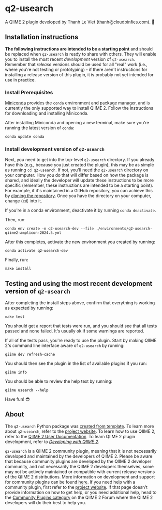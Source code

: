 # q2-usearch

A [QIIME 2](https://qiime2.org) plugin [developed](https://develop.qiime2.org) by Thanh Le Viet (thanh@cloudbinfies.com). 🔌

## Installation instructions

**The following instructions are intended to be a starting point** and should be replaced when `q2-usearch` is ready to share with others.
They will enable you to install the most recent *development* version of `q2-usearch`.
Remember that *release* versions should be used for all "real" work (i.e., where you're not testing or prototyping) - if there aren't instructions for installing a release version of this plugin, it is probably not yet intended for use in practice.

### Install Prerequisites

[Miniconda](https://conda.io/miniconda.html) provides the `conda` environment and package manager, and is currently the only supported way to install QIIME 2.
Follow the instructions for downloading and installing Miniconda.

After installing Miniconda and opening a new terminal, make sure you're running the latest version of `conda`:

```bash
conda update conda
```

###  Install development version of `q2-usearch`

Next, you need to get into the top-level `q2-usearch` directory.
If you already have this (e.g., because you just created the plugin), this may be as simple as running `cd q2-usearch`.
If not, you'll need the `q2-usearch` directory on your computer.
How you do that will differ based on how the package is shared, and ideally the developer will update these instructions to be more specific (remember, these instructions are intended to be a starting point).
For example, if it's maintained in a GitHub repository, you can achieve this by [cloning the repository](https://docs.github.com/en/repositories/creating-and-managing-repositories/cloning-a-repository).
Once you have the directory on your computer, change (`cd`) into it.

If you're in a conda environment, deactivate it by running `conda deactivate`.


Then, run:

```shell
conda env create -n q2-usearch-dev --file ./environments/q2-usearch-qiime2-amplicon-2024.5.yml
```

After this completes, activate the new environment you created by running:

```shell
conda activate q2-usearch-dev
```

Finally, run:

```shell
make install
```

## Testing and using the most recent development version of `q2-usearch`

After completing the install steps above, confirm that everything is working as expected by running:

```shell
make test
```

You should get a report that tests were run, and you should see that all tests passed and none failed.
It's usually ok if some warnings are reported.

If all of the tests pass, you're ready to use the plugin.
Start by making QIIME 2's command line interface aware of `q2-usearch` by running:

```shell
qiime dev refresh-cache
```

You should then see the plugin in the list of available plugins if you run:

```shell
qiime info
```

You should be able to review the help text by running:

```shell
qiime usearch --help
```

Have fun! 😎

## About

The `q2-usearch` Python package was [created from template](https://develop.qiime2.org/en/latest/plugins/tutorials/create-from-template.html).
To learn more about `q2-usearch`, refer to the [project website](https://github.com/quadram-institute-bioscience/q2-usearch).
To learn how to use QIIME 2, refer to the [QIIME 2 User Documentation](https://docs.qiime2.org).
To learn QIIME 2 plugin development, refer to [*Developing with QIIME 2*](https://develop.qiime2.org).

`q2-usearch` is a QIIME 2 community plugin, meaning that it is not necessarily developed and maintained by the developers of QIIME 2.
Please be aware that because community plugins are developed by the QIIME 2 developer community, and not necessarily the QIIME 2 developers themselves, some may not be actively maintained or compatible with current release versions of the QIIME 2 distributions.
More information on development and support for community plugins can be found [here](https://library.qiime2.org).
If you need help with a community plugin, first refer to the [project website](https://github.com/quadram-institute-bioscience/q2-usearch).
If that page doesn't provide information on how to get help, or you need additional help, head to the [Community Plugins category](https://forum.qiime2.org/c/community-contributions/community-plugins/14) on the QIIME 2 Forum where the QIIME 2 developers will do their best to help you.
